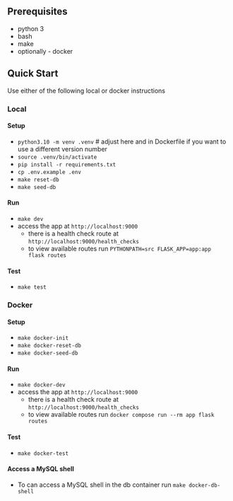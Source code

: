 ## Prerequisites

- python 3
- bash
- make
- optionally - docker

## Quick Start

Use either of the following local or docker instructions

### Local

#### Setup

- `python3.10 -m venv .venv` # adjust here and in Dockerfile if you want to use a different version number
- `source .venv/bin/activate`
- `pip install -r requirements.txt`
- `cp .env.example .env`
- `make reset-db`
- `make seed-db`

#### Run

- `make dev`
- access the app at `http://localhost:9000`
  - there is a health check route at `http://localhost:9000/health_checks`
  - to view available routes run `PYTHONPATH=src FLASK_APP=app:app flask routes`

#### Test

- `make test`

### Docker

#### Setup

- `make docker-init`
- `make docker-reset-db`
- `make docker-seed-db`

#### Run

- `make docker-dev`
- access the app at `http://localhost:9000`
  - there is a health check route at `http://localhost:9000/health_checks`
  - to view available routes run `docker compose run --rm app flask routes`

#### Test

- `make docker-test`

#### Access a MySQL shell

- To can access a MySQL shell in the db container run `make docker-db-shell`

